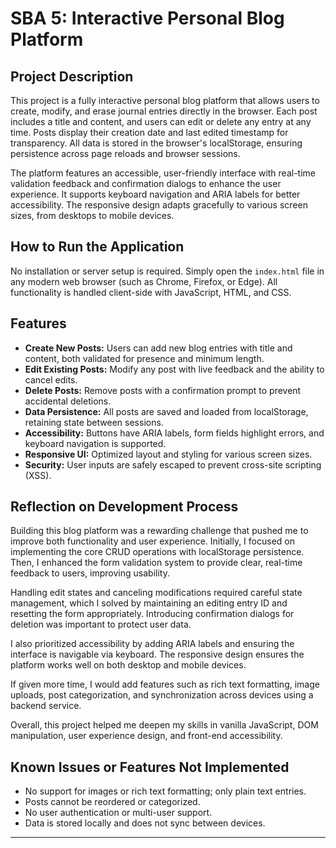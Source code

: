 # SBA 5: Interactive Personal Blog Platform

## Project Description
This project is a fully interactive personal blog platform that allows users to create, modify, and erase journal entries directly in the browser. Each post includes a title and content, and users can edit or delete any entry at any time. Posts display their creation date and last edited timestamp for transparency. All data is stored in the browser's localStorage, ensuring persistence across page reloads and browser sessions.

The platform features an accessible, user-friendly interface with real-time validation feedback and confirmation dialogs to enhance the user experience. It supports keyboard navigation and ARIA labels for better accessibility. The responsive design adapts gracefully to various screen sizes, from desktops to mobile devices.

## How to Run the Application
No installation or server setup is required. Simply open the `index.html` file in any modern web browser (such as Chrome, Firefox, or Edge). All functionality is handled client-side with JavaScript, HTML, and CSS.

## Features
- **Create New Posts:** Users can add new blog entries with title and content, both validated for presence and minimum length.
- **Edit Existing Posts:** Modify any post with live feedback and the ability to cancel edits.
- **Delete Posts:** Remove posts with a confirmation prompt to prevent accidental deletions.
- **Data Persistence:** All posts are saved and loaded from localStorage, retaining state between sessions.
- **Accessibility:** Buttons have ARIA labels, form fields highlight errors, and keyboard navigation is supported.
- **Responsive UI:** Optimized layout and styling for various screen sizes.
- **Security:** User inputs are safely escaped to prevent cross-site scripting (XSS).

## Reflection on Development Process
Building this blog platform was a rewarding challenge that pushed me to improve both functionality and user experience. Initially, I focused on implementing the core CRUD operations with localStorage persistence. Then, I enhanced the form validation system to provide clear, real-time feedback to users, improving usability.

Handling edit states and canceling modifications required careful state management, which I solved by maintaining an editing entry ID and resetting the form appropriately. Introducing confirmation dialogs for deletion was important to protect user data.

I also prioritized accessibility by adding ARIA labels and ensuring the interface is navigable via keyboard. The responsive design ensures the platform works well on both desktop and mobile devices.

If given more time, I would add features such as rich text formatting, image uploads, post categorization, and synchronization across devices using a backend service.

Overall, this project helped me deepen my skills in vanilla JavaScript, DOM manipulation, user experience design, and front-end accessibility.

## Known Issues or Features Not Implemented
- No support for images or rich text formatting; only plain text entries.
- Posts cannot be reordered or categorized.
- No user authentication or multi-user support.
- Data is stored locally and does not sync between devices.

---

